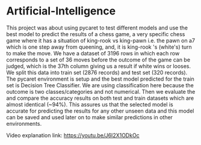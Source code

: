 # Artificial-Intelligence
This project was about using pycaret to test different models and use the best model to predict the results of a chess game, a very specific chess game where it has a situation of king-rook vs king-pawn i.e. the pawn on a7 which is one step away from queening, and, it is king-rook 's (white's) turn to make the move. We have a dataset of 3196 rows in which each row corresponds to a set of 36 moves before the outcome of the game can be judged, which is the 37th column giving us a result if white wins or looses. We split this data into train set (2876 records) and test set (320 records). The pycaret environment is setup and the best model predicted for the train set is Decision Tree Classifier. We are using classification here because the outcome is two classes/categories and not numerical. Then we evaluate the and compare the accuracy results on both test and train datasets which are almost identical (~94%). This assures us that the selected model is accurate for predicting the results for any other unseen data and this model can be saved and used later on to make similar predictions in other environments. 

Video explanation link: https://youtu.be/J6I2X1ODkOc
